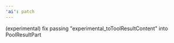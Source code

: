 ```yaml
---
'ai': patch
---
```


(experimental) fix passing "experimental_toToolResultContent" into PoolResultPart
